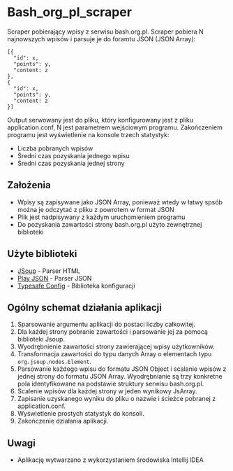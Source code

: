 # Bash_org_pl_scraper

Scraper pobierający wpisy z serwisu bash.org.pl. Scraper pobiera N najnowszych wpisów i parsuje je do foramtu JSON (JSON Array):
```
[{
  "id": x,
  "points": y,
  "content: z
},
{
  "id": x,
  "points": y,
  "content: z
}]
```
Output serwowany jest do pliku, który konfigurowany jest z pliku application.conf, N jest parametrem wejściowym programu. Zakończeniem programu jest wyświetlenie na konsole trzech statystyk:
* Liczba pobranych wpisów
* Średni czas pozyskania jednego wpisu
* Średni czas pozyskania jednej strony

## Założenia

* Wpisy są zapisywane jako JSON Array, ponieważ wtedy w łatwy spsób można je odczytać z pliku z powrotem w format JSON
* Plik jest nadpisywany z każdym uruchomieniem programu
* Do pozyskania zawartości strony bash.org.pl użyto zewnętrznej biblioteki

## Użyte biblioteki

* [JSoup](https://jsoup.org/) - Parser HTML
* [Play JSON](https://www.playframework.com/documentation/2.6.x/ScalaJson) - Parser JSON
* [Typesafe Config](https://github.com/lightbend/config) - Biblioteka konfiguracji

## Ogólny schemat działania aplikacji

1. Sparsowanie argumentu aplikacji do postaci liczby całkowitej.
2. Dla każdej strony pobranie zawartości i parsowanie jej za pomocą biblioteki Jsoup.
3. Wyodrębnienie zawartości strony zawierającej wpisy użytkowników.
4. Transformacja zawartości do typu danych Array o elementach typu ```org.jsoup.nodes.Element```.
5. Parsowanie każdego wpisu do formatu JSON Object i scalanie wpisów z jednej strony do formatu JSON Array.
    Wyodrębnianie są trzy konkretne pola identyfikowane na podstawie struktury serwisu bash.org.pl.
6. Scalenie wpisów dla każdej strony w jeden wynikowy JsArray.
7. Zapisanie uzyskanego wyniku do pliku o nazwie i ścieżce pobranej z application.conf.
8. Wyświetlenie prostych statystyk do konsoli.
9. Zakończenie działania aplikacji.

## Uwagi

* Aplikację wytwarzano z wykorzystaniem środowiska Intellij IDEA
